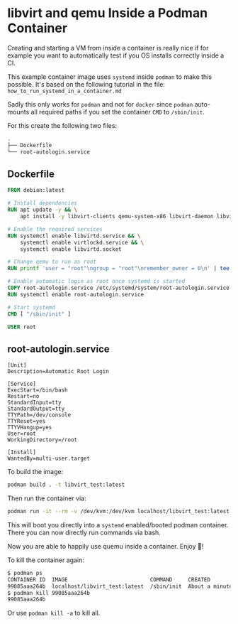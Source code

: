 # libvirt and qemu Inside a Podman Container

Creating and starting a VM from inside a container is really nice if for example you want to automatically test if you OS installs correctly inside a CI.

This example container image uses `systemd` inside `podman` to make this possible. It's based on the following tutorial in the file: `how_to_run_systemd_in_a_container.md`

Sadly this only works for `podman` and not for `docker` since `podman` auto-mounts all required paths if you set the container `CMD` to `/sbin/init`.

For this create the following two files:
```bash
.
├── Dockerfile
└── root-autologin.service
```

## Dockerfile

```dockerfile
FROM debian:latest

# Install dependencies
RUN apt update -y && \
    apt install -y libvirt-clients qemu-system-x86 libvirt-daemon libvirt-daemon-system

# Enable the required services
RUN systemctl enable libvirtd.service && \
    systemctl enable virtlockd.service && \
    systemctl enable libvirtd.socket

# Change qemu to run as root
RUN printf 'user = "root"\ngroup = "root"\nremember_owner = 0\n' | tee -a /etc/libvirt/qemu.conf 

# Enable automatic login as root once systemd is started
COPY root-autologin.service /etc/systemd/system/root-autologin.service
RUN systemctl enable root-autologin.service

# Start systemd
CMD [ "/sbin/init" ]

USER root
```

## root-autologin.service

```systemd
[Unit]
Description=Automatic Root Login

[Service]
ExecStart=/bin/bash
Restart=no
StandardInput=tty
StandardOutput=tty
TTYPath=/dev/console
TTYReset=yes
TTYVHangup=yes
User=root
WorkingDirectory=/root

[Install]
WantedBy=multi-user.target
```

To build the image:

```bash
podman build . -t libvirt_test:latest
```

Then run the container via:

```bash
podman run -it --rm -v /dev/kvm:/dev/kvm localhost/libvirt_test:latest
```

This will boot you directly into a `systemd` enabled/booted podman container. There you can now directly run commands via bash.

Now you are able to happily use quemu inside a container. Enjoy 🎉!

To kill the container again:
```bash
$ podman ps
CONTAINER ID  IMAGE                          COMMAND     CREATED             STATUS             PORTS       NAMES
99085aaa264b  localhost/libvirt_test:latest  /sbin/init  About a minute ago  Up About a minute              distracted_liskov
$ podman kill 99085aaa264b
99085aaa264b
```

Or use `podman kill -a` to kill all.

